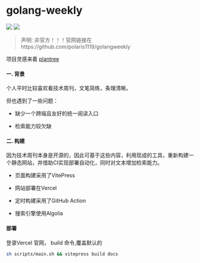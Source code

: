 # golang-weekly

<p align="left">
<a href="https://opensource.org/licenses/MIT"><img src="https://img.shields.io/badge/License-MIT-green.svg"></a>
<a href="https://github.com/LanjianNull/golang-weekly/actions/workflows/weekly-deploy.yml"><img src="https://github.com/LanjianNull/golang-weekly/actions/workflows/weekly-deploy.yml/badge.svg"></a>
</p>

> 声明: 非官方！！！官网链接在https://github.com/polaris1119/golangweekly

项目灵感来着 [plantree](https://github.com/plantree/ruanyf-weekly)

#### 一. 背景

个人平时比较喜欢看技术周刊，文笔简练，条理清晰。

但也遇到了一些问题：

- 缺少一个跨端且友好的统一阅读入口

- 检索能力较欠缺


#### 二. 构建

因为技术周刊本身是开源的，因此可基于这些内容，利用现成的工具，重新构建一个静态网站，并借助CI实现部署自动化，同时对文本增加检索能力。

- 页面构建采用了VitePress

- 网站部署在Vercel

- 定时构建采用了GitHub Action

- 搜索引擎使用Algolia


#### 部署

登录Vercel 官网， build 命令,覆盖默认的

```sh
sh scripts/main.sh && vitepress build docs

```





